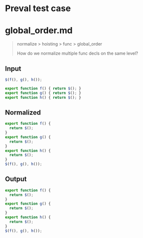 # Preval test case

# global_order.md

> normalize > hoisting > func > global_order
>
> How do we normalize multiple func decls on the same level?

## Input

`````js filename=intro
$(f(), g(), h());

export function f() { return $(); }
export function g() { return $(); }
export function h() { return $(); }
`````

## Normalized

`````js filename=intro
export function f() {
  return $();
}
export function g() {
  return $();
}
export function h() {
  return $();
}
$(f(), g(), h());
`````

## Output

`````js filename=intro
export function f() {
  return $();
}
export function g() {
  return $();
}
export function h() {
  return $();
}
$(f(), g(), h());
`````
